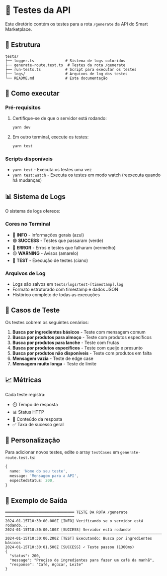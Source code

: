 # 🧪 Testes da API

Este diretório contém os testes para a rota `/generate` da API do Smart Marketplace.

## 📁 Estrutura

```
tests/
├── logger.ts              # Sistema de logs coloridos
├── generate-route.test.ts  # Testes da rota /generate
├── run-tests.ts           # Script para executar os testes
├── logs/                  # Arquivos de log dos testes
└── README.md              # Esta documentação
```

## 🚀 Como executar

### Pré-requisitos
1. Certifique-se de que o servidor está rodando:
   ```bash
   yarn dev
   ```

2. Em outro terminal, execute os testes:
   ```bash
   yarn test
   ```

### Scripts disponíveis

- `yarn test` - Executa os testes uma vez
- `yarn test:watch` - Executa os testes em modo watch (reexecuta quando há mudanças)

## 📊 Sistema de Logs

O sistema de logs oferece:

### Cores no Terminal
- 🔵 **INFO** - Informações gerais (azul)
- 🟢 **SUCCESS** - Testes que passaram (verde)
- 🔴 **ERROR** - Erros e testes que falharam (vermelho)
- 🟡 **WARNING** - Avisos (amarelo)
- 🔵 **TEST** - Execução de testes (ciano)

### Arquivos de Log
- Logs são salvos em `tests/logs/test-[timestamp].log`
- Formato estruturado com timestamp e dados JSON
- Histórico completo de todas as execuções

## 🧪 Casos de Teste

Os testes cobrem os seguintes cenários:

1. **Busca por ingredientes básicos** - Teste com mensagem comum
2. **Busca por produtos para almoço** - Teste com produtos específicos
3. **Busca por produtos para lanche** - Teste com frutas
4. **Busca por produtos específicos** - Teste com queijo e presunto
5. **Busca por produtos não disponíveis** - Teste com produtos em falta
6. **Mensagem vazia** - Teste de edge case
7. **Mensagem muito longa** - Teste de limite

## 📈 Métricas

Cada teste registra:
- ⏱️ Tempo de resposta
- 📊 Status HTTP
- 📝 Conteúdo da resposta
- ✅ Taxa de sucesso geral

## 🔧 Personalização

Para adicionar novos testes, edite o array `testCases` em `generate-route.test.ts`:

```typescript
{
  name: 'Nome do seu teste',
  message: 'Mensagem para a API',
  expectedStatus: 200,
}
```

## 📝 Exemplo de Saída

```
═══════════════════════════════ TESTE DA ROTA /generate ═══════════════════════════════
2024-01-15T10:30:00.000Z [INFO] Verificando se o servidor está rodando...
2024-01-15T10:30:00.100Z [SUCCESS] Servidor está rodando!
────────────────────────────────────────────────────────────────────────────────────────
2024-01-15T10:30:00.200Z [TEST] Executando: Busca por ingredientes básicos
2024-01-15T10:30:01.500Z [SUCCESS] ✓ Teste passou (1300ms)
{
  "status": 200,
  "message": "Preciso de ingredientes para fazer um café da manhã",
  "response": "Café, Açúcar, Leite"
}
``` 
